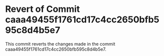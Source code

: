 # Revert of Commit caaa49455f1761cd17c4cc2650bfb595c8d4b5e7

This commit reverts the changes made in the commit caaa49455f1761cd17c4cc2650bfb595c8d4b5e7.